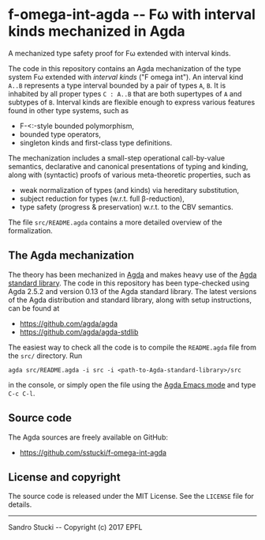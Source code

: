 f-omega-int-agda -- Fω with interval kinds mechanized in Agda
=============================================================

A mechanized type safety proof for Fω extended with interval kinds.

The code in this repository contains an Agda mechanization of the type system Fω extended with *interval kinds* ("F omega int").  An interval kind `A..B` represents a type interval bounded by a pair of types `A`, `B`.  It is inhabited by all proper types `C : A..B` that are both supertypes of `A` and subtypes of `B`.  Interval kinds are flexible enough to express various features found in other type systems, such as

 * F-<:-style bounded polymorphism,
 * bounded type operators,
 * singleton kinds and first-class type definitions.

The mechanization includes a small-step operational call-by-value semantics, declarative and canonical presentations of typing and kinding, along with (syntactic) proofs of various meta-theoretic properties, such as

 * weak normalization of types (and kinds) via hereditary substitution,
 * subject reduction for types (w.r.t. full β-reduction),
 * type safety (progress & preservation) w.r.t. to the CBV semantics.

The file `src/README.agda` contains a more detailed overview of the formalization.


The Agda mechanization
----------------------

The theory has been mechanized in [Agda](https://github.com/agda/agda) and makes heavy use of the [Agda standard library](https://github.com/agda/agda-stdlib).  The code in this repository has been type-checked using Agda 2.5.2 and version 0.13 of the Agda standard library.  The latest versions of the Agda distribution and standard library, along with setup instructions, can be found at

 * https://github.com/agda/agda
 * https://github.com/agda/agda-stdlib

The easiest way to check all the code is to compile the `README.agda` file from the `src/` directory.  Run

    agda src/README.agda -i src -i <path-to-Agda-standard-library>/src

in the console, or simply open the file using the [Agda Emacs mode](https://github.com/agda/agda#configuring-the-emacs-mode) and type `C-c C-l`.


Source code
-----------

The Agda sources are freely available on GitHub:

 * https://github.com/sstucki/f-omega-int-agda


License and copyright
---------------------

The source code is released under the MIT License.  See the `LICENSE` file for details.


------------------------------------------------------------------------
Sandro Stucki -- Copyright (c) 2017 EPFL
